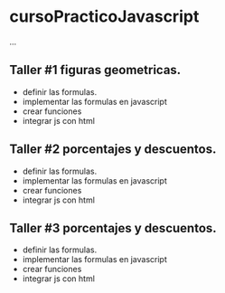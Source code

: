 # cursoPracticoJavascript

...

## Taller #1 figuras geometricas.

- definir las formulas.
- implementar las formulas en javascript
- crear funciones
- integrar js con html


## Taller #2 porcentajes y descuentos.

- definir las formulas.
- implementar las formulas en javascript
- crear funciones
- integrar js con html

## Taller #3 porcentajes y descuentos.

- definir las formulas.
- implementar las formulas en javascript
- crear funciones
- integrar js con html